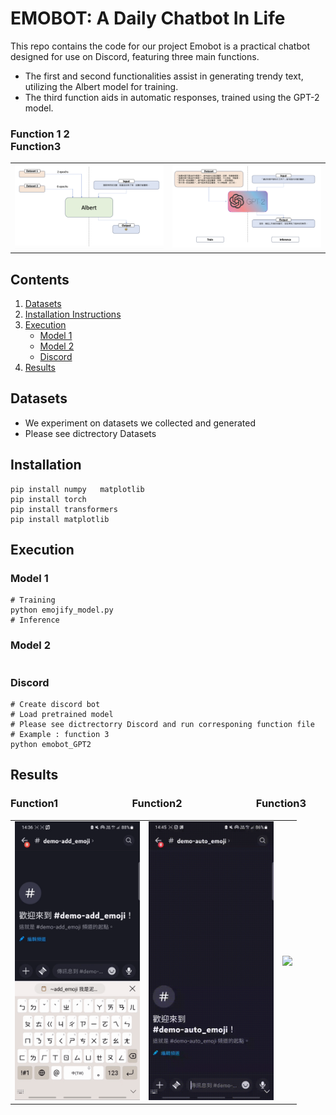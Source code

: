 # EMOBOT: A Daily Chatbot In Life
This repo contains the code for our project
Emobot is a practical chatbot designed for use on Discord, featuring three main functions. 
* The first and second functionalities assist in generating trendy text, utilizing the Albert model for training.
* The third function aids in automatic responses, trained using the GPT-2 model.
### Function 1 2&emsp;&emsp;&emsp;&emsp;&emsp;&emsp;&emsp;&emsp;&emsp;&emsp;&emsp;&emsp;&emsp;&emsp;&emsp;&emsp;&emsp;&emsp;&emsp;&emsp;                   Function3
<table>
  <tr>
    <td><img src="https://github.com/uc-wu/ML-final-project/blob/main/截圖%202024-01-15%20晚上7.06.41.png" width="800"/></td>
    <td><img src="https://github.com/uc-wu/ML-final-project/blob/main/截圖%202024-01-15%20晚上7.09.28.png" width="800"/></td>
  </tr>
</table>

## Contents
1. [Datasets](##Datasets)
2. [Installation Instructions](##Installation)
3. [Execution](##Execution)
   - [Model 1](###Model1)
   - [Model 2](###Model2)
   - [Discord](###Discord)
5. [Results](##Results)
## Datasets
* We experiment on datasets we collected and generated
* Please see dictrectory Datasets
## Installation
```
pip install numpy   matplotlib
pip install torch
pip install transformers
pip install matplotlib

```
## Execution
### Model 1
```
# Training
python emojify_model.py
# Inference

```
### Model 2
```
```
### Discord
```
# Create discord bot 
# Load pretrained model
# Please see dictrectorry Discord and run corresponing function file
# Example : function 3
python emobot_GPT2
```
## Results
### Function1&emsp;&emsp;&emsp;&emsp;&emsp;&emsp;&emsp;                     Function2&emsp;&emsp;&emsp;&emsp;&emsp;&emsp;&emsp;                    Function3
<table>
  <tr>
    <td><img src="https://github.com/uc-wu/ML-final-project/blob/main/56e1c147-0e7f-4724-a602-e20eaa7dd686.gif" width="200"/></td>
    <td><img src="https://github.com/uc-wu/ML-final-project/blob/main/510c7584-a87f-4be5-8a4a-12ea7f7dcdd6.gif" width="200"/></td>
     <td><img src="https://github.com/uc-wu/ML-final-project/blob/main/282bdd35-680d-44c9-99d2-8cf7d33f3e8e.gif" width="200"/></td>
  </tr>
</table>

